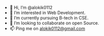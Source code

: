 - 👋 Hi, I’m @alokik0112
- 👀 I’m interested in Web Development.
- 🌱 I’m currently pursuing B-tech in CSE.
- 💞️ I’m looking to collaborate on open Source.
- 📫 Ping me on alokik0112@gmail.com

<!---
alokik0112/alokik0112 is a ✨ special ✨ repository because its `README.md` (this file) appears on your GitHub profile.
You can click the Preview link to take a look at your changes.
--->
